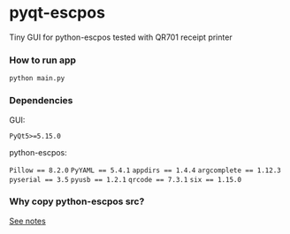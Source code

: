 # pyqt-escpos
Tiny GUI for python-escpos tested with QR701 receipt printer

### How to run app

`python main.py`

### Dependencies

GUI:

`PyQt5>=5.15.0`

python-escpos:

`Pillow == 8.2.0`
`PyYAML == 5.4.1`
`appdirs == 1.4.4`
`argcomplete == 1.12.3`
`pyserial == 3.5`
`pyusb == 1.2.1`
`qrcode == 7.3.1`
`six == 1.15.0`

### Why copy python-escpos src?

[See notes](escpos/NOTES.txt)